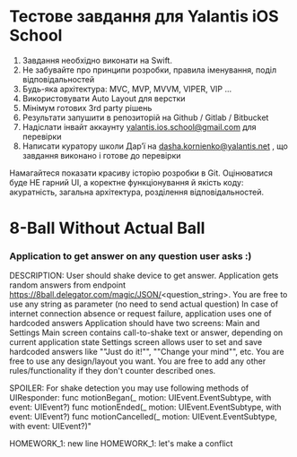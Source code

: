 # Тестове завдання для Yalantis iOS School

1. Завдання необхідно виконати на Swift.
2. Не забувайте про принципи розробки, правила іменування, поділ відповідальностей
3. Будь-яка архітектура: MVC, MVP, MVVM, VIPER, VIP ...
4. Використовувати Auto Layout для верстки
5. Мінімум готових 3rd party рішень
5. Результати запушити в репозиторій на Github / Gitlab / Bitbucket
6. Надіслати інвайт аккаунту yalantis.ios.school@gmail.com для перевірки
7. Написати куратору школи Дар’ї на dasha.kornienko@yalantis.net , що завдання виконано і готове до перевірки

Намагайтеся показати красиву історію розробки в Git.
Оцінюватися буде НЕ гарний UI, а коректне функціонування й якість коду: акуратність, загальна архітектура, розділення відповідальностей.




# 8-Ball Without Actual Ball
### Application to get answer on any question user asks :)



DESCRIPTION:
User should shake device to get answer.
Application gets random answers from endpoint https://8ball.delegator.com/magic/JSON/<question_string>. You are free to use any string as parameter (no need to send actual question) 
In case of internet connection absence or request failure, application uses one of hardcoded answers
Application should have two screens: Main and Settings
Main screen contains call-to-shake text or answer, depending on current application state
Settings screen allows user to set and save hardcoded answers  like ""Just do it!"", ""Change your mind"", etc.
You are free to use any design/layout you want.
You are free to add any other rules/functionality if they don't counter described ones.

SPOILER: 
For shake detection you may use following methods of UIResponder:
func motionBegan(_ motion: UIEvent.EventSubtype, with event: UIEvent?)
func motionEnded(_ motion: UIEvent.EventSubtype, with event: UIEvent?) 
func motionCancelled(_ motion: UIEvent.EventSubtype, with event: UIEvent?)"

HOMEWORK_1: new line
HOMEWORK_1: let's make a conflict
